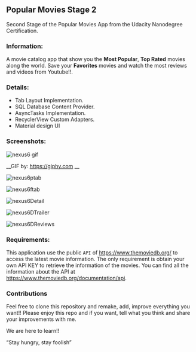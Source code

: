 ## Popular Movies Stage 2
Second Stage of the Popular Movies App from the Udacity Nanodegree Certification.

### Information:
A movie catalog app that show you the **Most Popular**, **Top Rated** movies along the world. Save your **Favorites** movies and watch the most reviews and videos from Youtube!!.

### Details:
- Tab Layout Implementation.
- SQL Database Content Provider.
- AsyncTasks Implementation.
- RecyclerView Custom Adapters.
- Material design UI

### Screenshots:
![nexus6 gif](https://github.com/jgodort/PopularMoviesStage2/blob/master/screenshots/giphy.gif?raw=true)

__GIF by: https://giphy.com __ 

![nexus6ptab](https://github.com/jgodort/PopularMoviesStage2/blob/master/screenshots/nexus6_popular_tab.png?raw=true)

![nexus6ftab](https://github.com/jgodort/PopularMoviesStage2/blob/master/screenshots/nexus6_favorites_tab.png?raw=true)

![nexus6Detail](https://github.com/jgodort/PopularMoviesStage2/blob/master/screenshots/nexus6_detail.png?raw=true)

![nexus6DTrailer](https://github.com/jgodort/PopularMoviesStage2/blob/master/screenshots/nexus6_detail_videos.png?raw=true)

![nexus6DReviews](https://github.com/jgodort/PopularMoviesStage2/blob/master/screenshots/nexus6_detail_reviews.png?raw=true)


### Requirements:

This application use the public `API` of https://www.themoviedb.org/ to access the latest movie information. The only requirement is obtain your own API KEY to retrieve the information of the movies. You can find all the information about the API at https://www.themoviedb.org/documentation/api.

### Contributions

Feel free to clone this repository and remake, add, improve everything you want!! Please enjoy this repo and if you want, tell what you think and share your improvements with me.

We are here to learn!!  

“Stay hungry, stay foolish”
